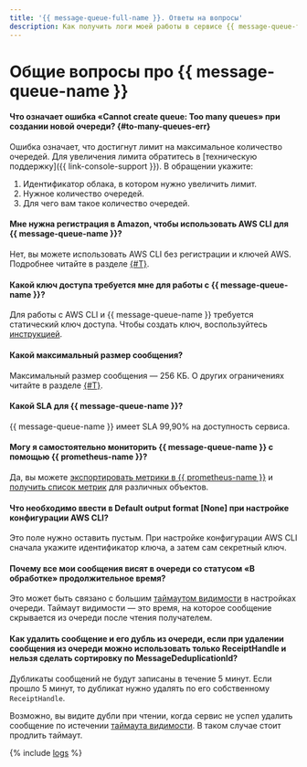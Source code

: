 ```yaml
---
title: '{{ message-queue-full-name }}. Ответы на вопросы'
description: Как получить логи моей работы в сервисе {{ message-queue-full-name }}? Ответы на этот и другие вопросы в данной статье.
---
```


# Общие вопросы про {{ message-queue-name }}

#### Что означает ошибка «Cannot create queue: Too many queues» при создании новой очереди? {#to-many-queues-err}

Ошибка означает, что достигнут лимит на максимальное количество очередей. Для увеличения лимита обратитесь в [техническую поддержку]({{ link-console-support }}). В обращении укажите:

1. Идентификатор облака, в котором нужно увеличить лимит.
1. Нужное количество очередей.
1. Для чего вам такое количество очередей.

#### Мне нужна регистрация в Amazon, чтобы использовать AWS CLI для {{ message-queue-name }}?

Нет, вы можете использовать AWS CLI без регистрации и ключей AWS. Подробнее читайте в разделе [{#T}](../instruments/index.md).

#### Какой ключ доступа требуется мне для работы с {{ message-queue-name }}?

Для работы с AWS CLI и {{ message-queue-name }} требуется статический ключ доступа. Чтобы создать ключ, воспользуйтесь [инструкцией](../../iam/operations/sa/create-access-key.md).

#### Какой максимальный размер сообщения?

Максимальный размер сообщения — 256 КБ. О других ограничениях читайте в разделе [{#T}](../concepts/limits.md).

#### Какой SLA для {{ message-queue-name }}?

{{ message-queue-name }} имеет SLA 99,90% на доступность сервиса.

#### Могу я самостоятельно мониторить {{ message-queue-name }} с помощью {{ prometheus-name }}?

Да, вы можете [экспортировать метрики в {{ prometheus-name }}](../../monitoring/operations/metric/prometheusExport.md) и [получить список метрик](../../monitoring/operations/metric/list.md) для различных объектов.

#### Что необходимо ввести в Default output format \[None\] при настройке конфигурации AWS CLI?

Это поле нужно оставить пустым. При настройке конфигурации AWS CLI сначала укажите идентификатор ключа, а затем сам секретный ключ.

#### Почему все мои сообщения висят в очереди со статусом «В обработке» продолжительное время?

Это может быть связано с большим [таймаутом видимости](../concepts/visibility-timeout.md) в настройках очереди. Таймаут видимости — это время, на которое сообщение скрывается из очереди после чтения получателем.

#### Как удалить сообщение и его дубль из очереди, если при удалении сообщения из очереди можно использовать только ReceiptHandle и нельзя сделать сортировку по MessageDeduplicationId?

Дубликаты сообщений не будут записаны в течение 5 минут. Если прошло 5 минут, то дубликат нужно удалять по его собственному `ReceiptHandle`.

Возможно, вы видите дубли при чтении, когда сервис не успел удалить сообщение по истечении [таймаута видимости](../concepts/visibility-timeout.md). В таком случае стоит продлить таймаут.

{% include [logs](../../_qa/logs.md) %}